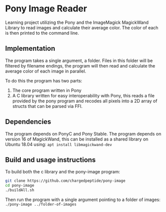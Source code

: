 # Pony Image Reader

Learning project utilizing the Pony and the ImageMagick MagickWand Library to read images and calculate their average color.
The color of each is then printed to the command line.
## Implementation
The program takes a single argument, a folder.
Files in this folder will be filtered by filename endings, the program will then read and calculate the average color of each image in parallel.

To do this the program has two parts:
1. The core program written in Pony
1. A C library written for easy interoperability with Pony, this reads a file provided by the pony program and recodes all pixels into a 2D array of structs that can be parsed via FFI.

## Dependencies
The program depends on PonyC and Pony Stable.
The program depends on version 16 of MagickWand, this can be installed as a shared library on Ubuntu 18.04 using:
`apt install libmagickwand-dev`

## Build and usage instructions
To build both the c library and the pony-image program:
```bash
git clone https://github.com/chargedpeptide/pony-image
cd pony-image
./buildAll.sh
```

Then run the program with a single argument pointing to a folder of images:
`./pony-image ../folder-of-images`

